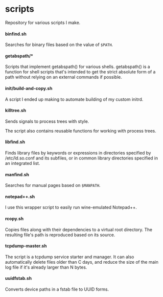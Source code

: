 # scripts

Repository for various scripts I make.

#### binfind.sh

Searches for binary files based on the value of `$PATH`.

#### getabspath/*

Scripts that implement getabspath() for various shells.  getabspath() is a
function for shell scripts that's intended to get the strict absolute form
of a path without relying on an external commands if possible.

#### init/build-and-copy.sh

A script I ended up making to automate building of my custom initrd.

#### killtree.sh

Sends signals to process trees with style.

The script also contains reusable functions for working with process
trees.

#### libfind.sh

Finds library files by keywords or expressions in directories specified
by /etc/ld.so.conf and its subfiles, or in common library directories
specified in an integrated list.

#### manfind.sh

Searches for manual pages based on `$MANPATH`.

#### notepad++.sh

I use this wrapper script to easily run wine-emulated Notepad++.

#### rcopy.sh

Copies files along with their dependencies to a virtual root directory.
The resulting file's path is reproduced based on its source.

#### tcpdump-master.sh

The script is a tcpdump service starter and manager.  It can also
automatically delete files older than C days, and reduce the size of
the main log file if it's already larger than N bytes.

#### uuidfstab.sh

Converts device paths in a fstab file to UUID forms.
